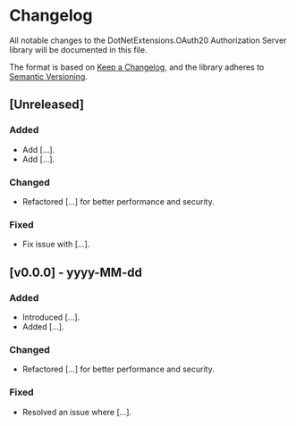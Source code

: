 # Changelog

All notable changes to the DotNetExtensions.OAuth20 Authorization Server library will be documented in this file.

The format is based on [Keep a Changelog](https://keepachangelog.com/en/1.0.0/), and the library adheres to [Semantic Versioning](https://semver.org/spec/v2.0.0.html).

## [Unreleased]
### Added
- Add [...].
- Add [...].

### Changed
- Refactored [...] for better performance and security.

### Fixed
- Fix issue with [...].

## [v0.0.0] - yyyy-MM-dd
### Added
- Introduced [...].
- Added [...].

### Changed
- Refactored [...] for better performance and security.

### Fixed
- Resolved an issue where [...].
